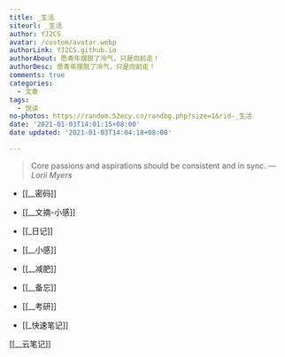 ```yaml
---
title: _生活
siteurl: _生活
author: YJ2CS
avatar: /custom/avatar.webp
authorLink: YJ2CS.github.io
authorAbout: 愿青年摆脱了冷气，只是向前走！
authorDesc: 愿青年摆脱了冷气，只是向前走！
comments: true
categories:
  - 文章
tags:
  - 悦读
no-photos: https://random.52ecy.cn/randbg.php?size=1&rid-_生活
date: '2021-01-03T14:01:15+08:00'
date updated: '2021-01-03T14:04:18+08:00'

---
```


> Core passions and aspirations should be consistent and in sync.
> — <cite>Lorii Myers</cite>

- [[__密码]]

- [[__文摘-小感]]

- [[_日记]]

- [[__小感]]

- [[__减肥]]

- [[__备忘]]

- [[__考研]]

- [[_快速笔记]]

[[__云笔记]]